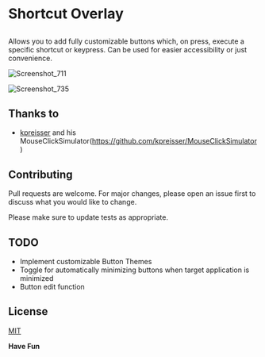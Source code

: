 # Shortcut Overlay
## 

Allows you to add fully customizable buttons which, on press, execute a specific shortcut or keypress. 
Can be used for easier accessibility or just convenience.

![Screenshot_711](https://user-images.githubusercontent.com/62386060/126181663-942fd3ea-d7c1-4e48-9b22-054d068340ea.png)

![Screenshot_735](https://user-images.githubusercontent.com/62386060/131834899-2d6de783-80fb-4a67-853d-f1c293c8c1e8.png)


## Thanks to
 
- [kpreisser](https://github.com/kpreisser) and his MouseClickSimulator(https://github.com/kpreisser/MouseClickSimulator)

## Contributing
Pull requests are welcome. For major changes, please open an issue first to discuss what you would like to change.

Please make sure to update tests as appropriate.

## TODO
- Implement customizable Button Themes
- Toggle for automatically minimizing buttons when target application is minimized
- Button edit function

## License
[MIT](https://choosealicense.com/licenses/mit/)

**Have Fun**

